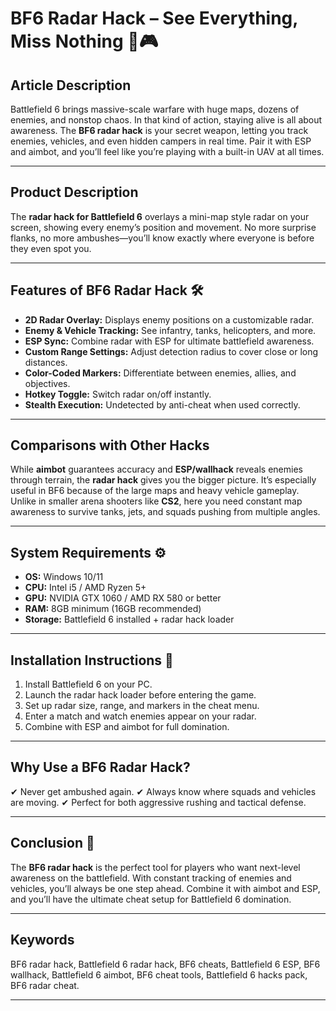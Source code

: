 # BF6 Radar Hack – See Everything, Miss Nothing 👀🎮

## Article Description

Battlefield 6 brings massive-scale warfare with huge maps, dozens of enemies, and nonstop chaos. In that kind of action, staying alive is all about awareness. The **BF6 radar hack** is your secret weapon, letting you track enemies, vehicles, and even hidden campers in real time. Pair it with ESP and aimbot, and you’ll feel like you’re playing with a built-in UAV at all times.

---

## Product Description

The **radar hack for Battlefield 6** overlays a mini-map style radar on your screen, showing every enemy’s position and movement. No more surprise flanks, no more ambushes—you’ll know exactly where everyone is before they even spot you.

---

## Features of BF6 Radar Hack 🛠️

* **2D Radar Overlay:** Displays enemy positions on a customizable radar.
* **Enemy & Vehicle Tracking:** See infantry, tanks, helicopters, and more.
* **ESP Sync:** Combine radar with ESP for ultimate battlefield awareness.
* **Custom Range Settings:** Adjust detection radius to cover close or long distances.
* **Color-Coded Markers:** Differentiate between enemies, allies, and objectives.
* **Hotkey Toggle:** Switch radar on/off instantly.
* **Stealth Execution:** Undetected by anti-cheat when used correctly.

---

## Comparisons with Other Hacks

While **aimbot** guarantees accuracy and **ESP/wallhack** reveals enemies through terrain, the **radar hack** gives you the bigger picture. It’s especially useful in BF6 because of the large maps and heavy vehicle gameplay. Unlike in smaller arena shooters like **CS2**, here you need constant map awareness to survive tanks, jets, and squads pushing from multiple angles.

---

## System Requirements ⚙️

* **OS:** Windows 10/11
* **CPU:** Intel i5 / AMD Ryzen 5+
* **GPU:** NVIDIA GTX 1060 / AMD RX 580 or better
* **RAM:** 8GB minimum (16GB recommended)
* **Storage:** Battlefield 6 installed + radar hack loader

---

## Installation Instructions 🚀

1. Install Battlefield 6 on your PC.
2. Launch the radar hack loader before entering the game.
3. Set up radar size, range, and markers in the cheat menu.
4. Enter a match and watch enemies appear on your radar.
5. Combine with ESP and aimbot for full domination.

---

## Why Use a BF6 Radar Hack?

✔ Never get ambushed again.
✔ Always know where squads and vehicles are moving.
✔ Perfect for both aggressive rushing and tactical defense.

---

## Conclusion 🎯

The **BF6 radar hack** is the perfect tool for players who want next-level awareness on the battlefield. With constant tracking of enemies and vehicles, you’ll always be one step ahead. Combine it with aimbot and ESP, and you’ll have the ultimate cheat setup for Battlefield 6 domination.

---

## Keywords

BF6 radar hack, Battlefield 6 radar hack, BF6 cheats, Battlefield 6 ESP, BF6 wallhack, Battlefield 6 aimbot, BF6 cheat tools, Battlefield 6 hacks pack, BF6 radar cheat.

---
